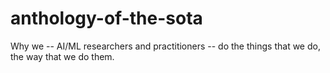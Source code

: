 # anthology-of-the-sota
Why we -- AI/ML researchers and practitioners -- do the things that we do, the way that we do them.
